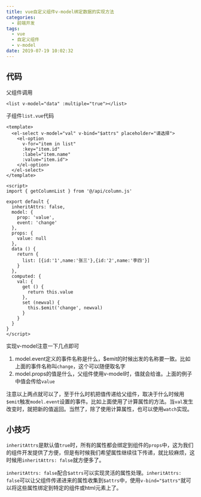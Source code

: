 ```yaml
---
title: vue自定义组件v-model绑定数据的实现方法
categories:
  - 前端开发
tags:
  - vue
  - 自定义组件
  - v-model
date: 2019-07-19 10:02:32
---
```

## 代码
父组件调用
```
<list v-model="data" :multiple="true"></list>
```

子组件`list.vue`代码
```
<template>
  <el-select v-model="val" v-bind="$attrs" placeholder="请选择">
    <el-option
      v-for="item in list"
      :key="item.id"
      :label="item.name"
      :value="item.id">
    </el-option>
  </el-select>
</template>

<script>
import { getColumnList } from '@/api/column.js'

export default {
  inheritAttrs: false,
  model: {
    prop: 'value',
    event: 'change'
  },
  props: {
    value: null
  },
  data () {
    return {
      list: [{id:'1',name:'张三'},{id:'2',name:'李四'}]
    }
  },
  computed: {
    val: {
      get () {
        return this.value
      },
      set (newval) {
        this.$emit('change', newval)
      }
    }
  }
}
</script>
```

<!-- more -->

实现v-model注意一下几点即可
1. model.event定义的事件名称是什么，$emit的时候出发的名称要一致。比如上面的事件名称叫`change`，这个可以随便取名字
2. model.props的值是什么，父组件使用v-model时，值就会给谁。上面的例子中值会传给`value`

注意以上两点就可以了，至于什么时机把值传递给父组件，取决于什么时候用`$emit`触发`model.event`设置的事件。比如上面使用了计算属性的方法。当`val`发生改变时，就把新的值返回。当然了，除了使用计算属性，也可以使用`watch`实现。

## 小技巧

`inheritAttrs`是默认值`true`时，所有的属性都会绑定到组件的`props`中，这为我们的组件开发提供了方便，但是有时候我们希望属性继续往下传递，就比较麻烦，这时候用`inheritAttrs: false`就方便多了。

`inheritAttrs: false`配合`$attrs`可以实现灵活的属性处理。`inheritAttrs: false`可以让父组件传递进来的属性收集到`$attrs`中，使用` v-bind="$attrs" `就可以将这些属性绑定到特定的组件或html元素上了。

